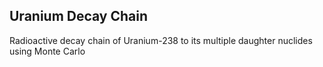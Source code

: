 ## Uranium Decay Chain

Radioactive decay chain of Uranium-238 to its multiple daughter nuclides using Monte Carlo


